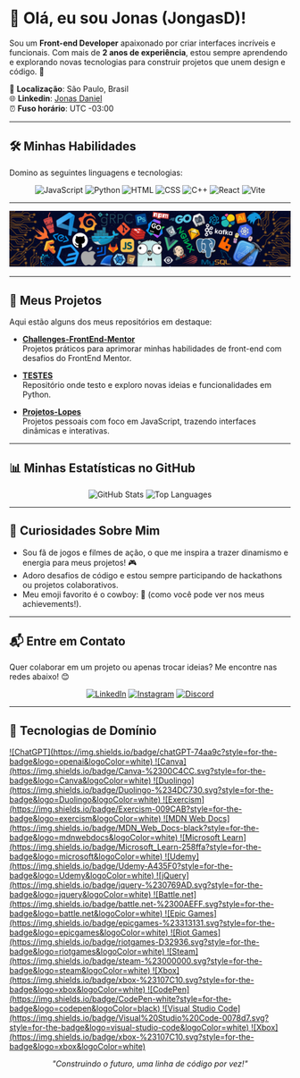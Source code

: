 # 👋 Olá, eu sou Jonas (JongasD)!


Sou um **Front-end Developer** apaixonado por criar interfaces incríveis e funcionais. Com mais de **2 anos de experiência**, estou sempre aprendendo e explorando novas tecnologias para construir projetos que unem design e código. 🚀

📍 **Localização**: São Paulo, Brasil  
🌐 **Linkedin**: [Jonas Daniel](https://www.linkedin.com/in/jonas-daniel-9904b63)  
⏰ **Fuso horário**: UTC -03:00

---

## 🛠️ Minhas Habilidades

Domino as seguintes linguagens e tecnologias:

<p align="center">
  <img src="https://img.shields.io/badge/JavaScript-F7DF1E?style=for-the-badge&logo=javascript&logoColor=black" alt="JavaScript">
  <img src="https://img.shields.io/badge/Python-3776AB?style=for-the-badge&logo=python&logoColor=white" alt="Python">
  <img src="https://img.shields.io/badge/HTML5-E34F26?style=for-the-badge&logo=html5&logoColor=white" alt="HTML">
  <img src="https://img.shields.io/badge/CSS3-1572B6?style=for-the-badge&logo=css3&logoColor=white" alt="CSS">
  <img src="https://img.shields.io/badge/C++-00599C?style=for-the-badge&logo=c%2B%2B&logoColor=white" alt="C++">
  <img src="https://img.shields.io/badge/React-61DAFB?style=for-the-badge&logo=react&logoColor=black" alt="React"> 
  <img src="https://img.shields.io/badge/Vite-646CFF?style=for-the-badge&logo=vite&logoColor=white" alt="Vite"> 
</p>

---
![Banner de tecnologia com vibe de jogos](https://github.com/JongasD/Projetos-Lopes/blob/main/banner.png)

---

## 📂 Meus Projetos

Aqui estão alguns dos meus repositórios em destaque:

- **[Challenges-FrontEnd-Mentor](https://github.com/JongasD/Challenges-FrontEnd-Mentor)**  
  Projetos práticos para aprimorar minhas habilidades de front-end com desafios do FrontEnd Mentor.

- **[TESTES](https://github.com/JongasD/TESTES)**  
  Repositório onde testo e exploro novas ideias e funcionalidades em Python.

- **[Projetos-Lopes](https://github.com/JongasD/Projetos-Lopes)**  
  Projetos pessoais com foco em JavaScript, trazendo interfaces dinâmicas e interativas.

---

## 📊 Minhas Estatísticas no GitHub

<p align="center">
  <img src="https://github-readme-stats.vercel.app/api?username=JongasD&show_icons=true&theme=radical" alt="GitHub Stats">
  <img src="https://github-readme-stats.vercel.app/api/top-langs/?username=JongasD&layout=compact&theme=radical" alt="Top Languages">
</p>

---

## 🌟 Curiosidades Sobre Mim

- Sou fã de jogos e filmes de ação, o que me inspira a trazer dinamismo e energia para meus projetos! 🎮
- Adoro desafios de código e estou sempre participando de hackathons ou projetos colaborativos.
- Meu emoji favorito é o cowboy: 🤠 (como você pode ver nos meus achievements!).

---

## 📬 Entre em Contato
Quer colaborar em um projeto ou apenas trocar ideias? Me encontre nas redes abaixo! 😊

<p align="center">
  <a href="https://www.linkedin.com/in/jonas-daniel-9904b63">
    <img src="https://img.shields.io/badge/LinkedIn-0077B5?style=for-the-badge&logo=linkedin&logoColor=white" alt="LinkedIn"></a>
    <a href="https://instagram.com/carinbaaj"><img src="https://img.shields.io/badge/Instagram-E4405F?style=for-the-badge&logo=instagram&logoColor=white" alt="Instagram"></a> <a href="https://discord.com/users/carinba"><img src="https://img.shields.io/badge/Discord-5865F2?style=for-the-badge&logo=discord&logoColor=white" alt="Discord"></a> 
</p>

---

## 🤖 Tecnologias de Domínio
<p aling="center">
  <a href= "a">
    	![ChatGPT](https://img.shields.io/badge/chatGPT-74aa9c?style=for-the-badge&logo=openai&logoColor=white)
  </a>
  <a href= "a">
      ![Canva](https://img.shields.io/badge/Canva-%2300C4CC.svg?style=for-the-badge&logo=Canva&logoColor=white)
  </a>
  <a href= "a">
     ![Duolingo](https://img.shields.io/badge/Duolingo-%234DC730.svg?style=for-the-badge&logo=Duolingo&logoColor=white)
  </a>
  <a href= "a">
      ![Exercism](https://img.shields.io/badge/Exercism-009CAB?style=for-the-badge&logo=exercism&logoColor=white)
  </a>
  <a href= "a">
      ![MDN Web Docs](https://img.shields.io/badge/MDN_Web_Docs-black?style=for-the-badge&logo=mdnwebdocs&logoColor=white)
  </a>
  <a href= "a">
      ![Microsoft Learn](https://img.shields.io/badge/Microsoft_Learn-258ffa?style=for-the-badge&logo=microsoft&logoColor=white)
  </a>
   <a href= "a">
      ![Udemy](https://img.shields.io/badge/Udemy-A435F0?style=for-the-badge&logo=Udemy&logoColor=white)
  </a>
   <a href= "a">
      ![jQuery](https://img.shields.io/badge/jquery-%230769AD.svg?style=for-the-badge&logo=jquery&logoColor=white)
  </a>
   <a href= "a">
      ![Battle.net](https://img.shields.io/badge/battle.net-%2300AEFF.svg?style=for-the-badge&logo=battle.net&logoColor=white)
  </a>
<a href= "a">
      ![Epic Games](https://img.shields.io/badge/epicgames-%23313131.svg?style=for-the-badge&logo=epicgames&logoColor=white)
  </a>
<a href= "a">
      ![Riot Games](https://img.shields.io/badge/riotgames-D32936.svg?style=for-the-badge&logo=riotgames&logoColor=white)
  </a>
<a href= "a">
      ![Steam](https://img.shields.io/badge/steam-%23000000.svg?style=for-the-badge&logo=steam&logoColor=white)
  </a>
<a href= "a">
      ![Xbox](https://img.shields.io/badge/xbox-%23107C10.svg?style=for-the-badge&logo=xbox&logoColor=white)
  </a>
<a href= "a">
      ![CodePen](https://img.shields.io/badge/CodePen-white?style=for-the-badge&logo=codepen&logoColor=black)
  </a>
<a href= "a">
      ![Visual Studio Code](https://img.shields.io/badge/Visual%20Studio%20Code-0078d7.svg?style=for-the-badge&logo=visual-studio-code&logoColor=white)
  </a>
<a href= "a">
      ![Xbox](https://img.shields.io/badge/xbox-%23107C10.svg?style=for-the-badge&logo=xbox&logoColor=white)
  </a>

  
</p>

<p align="center">
  <i>"Construindo o futuro, uma linha de código por vez!"</i>
</p>
